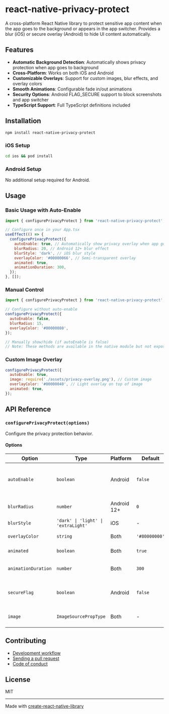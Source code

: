 # react-native-privacy-protect

A cross-platform React Native library to protect sensitive app content when the app goes to the background or appears in the app switcher. Provides a blur (iOS) or secure overlay (Android) to hide UI content automatically.

## Features

- **Automatic Background Detection**: Automatically shows privacy protection when app goes to background
- **Cross-Platform**: Works on both iOS and Android
- **Customizable Overlays**: Support for custom images, blur effects, and overlay colors
- **Smooth Animations**: Configurable fade in/out animations
- **Security Options**: Android FLAG_SECURE support to block screenshots and app switcher
- **TypeScript Support**: Full TypeScript definitions included

## Installation

```sh
npm install react-native-privacy-protect
```

### iOS Setup

```sh
cd ios && pod install
```

### Android Setup

No additional setup required for Android.

## Usage

### Basic Usage with Auto-Enable

```js
import { configurePrivacyProtect } from 'react-native-privacy-protect';

// Configure once in your App.tsx
useEffect(() => {
  configurePrivacyProtect({
    autoEnable: true, // Automatically show privacy overlay when app goes to background
    blurRadius: 20, // Android 12+ blur effect
    blurStyle: 'dark', // iOS blur style
    overlayColor: '#00000066', // Semi-transparent overlay
    animated: true,
    animationDuration: 300,
  });
}, []);
```

### Manual Control

```js
import { configurePrivacyProtect } from 'react-native-privacy-protect';

// Configure without auto-enable
configurePrivacyProtect({
  autoEnable: false,
  blurRadius: 15,
  overlayColor: '#00000080',
});

// Manually show/hide (if autoEnable is false)
// Note: These methods are available in the native module but not exposed in the JS API yet
```

### Custom Image Overlay

```js
configurePrivacyProtect({
  autoEnable: true,
  image: require('./assets/privacy-overlay.png'), // Custom image
  overlayColor: '#00000040', // Light overlay on top of image
  animated: true,
});
```

## API Reference

### `configurePrivacyProtect(options)`

Configure the privacy protection behavior.

#### Options

| Option | Type | Platform | Default | Description |
|--------|------|----------|---------|-------------|
| `autoEnable` | `boolean` | Android | `false` | Automatically show privacy overlay when app goes to background |
| `blurRadius` | `number` | Android 12+ | `0` | Blur radius for the privacy overlay |
| `blurStyle` | `'dark' \| 'light' \| 'extraLight'` | iOS | - | iOS blur style |
| `overlayColor` | `string` | Both | `'#80000000'` | Overlay color (hex format) |
| `animated` | `boolean` | Both | `true` | Enable fade animations |
| `animationDuration` | `number` | Both | `300` | Animation duration in milliseconds |
| `secureFlag` | `boolean` | Android | `false` | Use FLAG_SECURE to block screenshots |
| `image` | `ImageSourcePropType` | Both | - | Custom image for privacy overlay |


## Contributing

- [Development workflow](CONTRIBUTING.md#development-workflow)
- [Sending a pull request](CONTRIBUTING.md#sending-a-pull-request)
- [Code of conduct](CODE_OF_CONDUCT.md)

## License

MIT

---

Made with [create-react-native-library](https://github.com/callstack/react-native-builder-bob)
